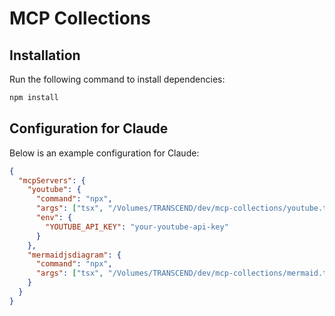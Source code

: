 # MCP Collections

## Installation

Run the following command to install dependencies:

```bash
npm install
```

## Configuration for Claude

Below is an example configuration for Claude:

```json
{
  "mcpServers": {
    "youtube": {
      "command": "npx",
      "args": ["tsx", "/Volumes/TRANSCEND/dev/mcp-collections/youtube.ts"],
      "env": {
        "YOUTUBE_API_KEY": "your-youtube-api-key"
      }
    },
    "mermaidjsdiagram": {
      "command": "npx",
      "args": ["tsx", "/Volumes/TRANSCEND/dev/mcp-collections/mermaid.ts"]
    }
  }
}
